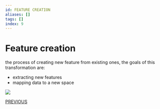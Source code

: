 ```yaml
---
id: FEATURE CREATION
aliases: []
tags: []
index: 9
---
```


# Feature creation

the process of creating new feature from existing ones, the goals of this transformation are:

- extracting new features
- mapping data to a new space

![](datamining/Pasted_image_20240107163800.png)


[PREVIOUS](datamining/preprocessing/sampling.md)
